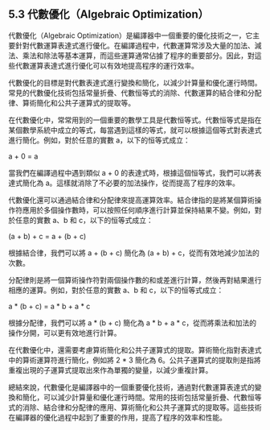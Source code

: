 ## 5.3 代數優化（Algebraic Optimization）

代數優化（Algebraic Optimization）是編譯器中一個重要的優化技術之一，它主要針對代數運算表達式進行優化。在編譯過程中，代數運算常涉及大量的加法、減法、乘法和除法等基本運算，而這些運算通常佔據了程序的重要部分。因此，對這些代數運算表達式進行優化可以有效地提高程序的運行效率。

代數優化的目標是對代數表達式進行變換和簡化，以減少計算量和優化運行時間。常見的代數優化技術包括常量折疊、代數恒等式的消除、代數運算的結合律和分配律、算術簡化和公共子運算式的提取等。

在代數優化中，常常用到的一個重要的數學工具是代數恒等式。代數恒等式是指在某個數學系統中成立的等式，每當遇到這樣的等式，就可以根據這個等式對表達式進行簡化。例如，對於任意的實數 a，以下的恒等式成立：

a + 0 = a

當我們在編譯過程中遇到類似 a + 0 的表達式時，根據這個恒等式，我們可以將表達式簡化為 a。這樣就消除了不必要的加法操作，從而提高了程序的效率。

代數優化還可以通過結合律和分配律來提高運算效率。結合律指的是將某個算術操作符應用於多個操作數時，可以按照任何順序進行計算並保持結果不變。例如，對於任意的實數 a、b 和 c，以下的恒等式成立：

(a + b) + c = a + (b + c)

根據結合律，我們可以將 a + (b + c) 簡化為 (a + b) + c，從而有效地減少加法的次數。

分配律則是將一個算術操作符對兩個操作數的和或差進行計算，然後再對結果進行相應的運算。例如，對於任意的實數 a、b 和 c，以下的恒等式成立：

a * (b + c) = a * b + a * c

根據分配律，我們可以將 a * (b + c) 簡化為 a * b + a * c，從而將乘法和加法的操作分開，可以更有效地進行計算。

在代數優化中，還需要考慮算術簡化和公共子運算式的提取。算術簡化指對表達式中的算術運算符進行簡化，例如將 2 * 3 簡化為 6。公共子運算式的提取則是指將重複出現的子運算式提取出來作為單獨的變量，以減少重複計算。

總結來說，代數優化是編譯器中的一個重要優化技術，通過對代數運算表達式的變換和簡化，可以減少計算量和優化運行時間。常用的技術包括常量折疊、代數恒等式的消除、結合律和分配律的應用、算術簡化和公共子運算式的提取等。這些技術在編譯器的優化過程中起到了重要的作用，提高了程序的效率和性能。